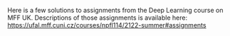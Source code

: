 Here is a few solutions to assignments from the Deep Learning course on MFF UK.
Descriptions of those assignments is available here: https://ufal.mff.cuni.cz/courses/npfl114/2122-summer#assignments
